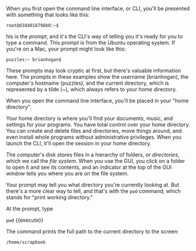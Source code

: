 
When you first open the command line interface, or CLI, you'll be presented with something that looks like this:

~~~
root@d184018798b0:~$
~~~

his is the *prompt*, and it's the CLI's way of telling you it's ready for you to type a command. This prompt is from the Ubuntu operating system. If you're on a Mac, your prompt might look like this:


~~~
puzzles:~ brianhogan$
~~~

These prompts may look cryptic at first, but there's valuable information here. The prompts in these examples show the username (brianhogan), the computer's hostname (puzzles), and the current directory, which is represented by a tilde (~), which always refers to your home directory.


When you open the command line interface, you'll be placed in your "home directory".


Your home directory is where you'll find your documents, music, and settings for your programs. You have total control over your home directory. You can create and delete files and directories, move things around, and even install whole programs without administrative privileges. When you launch the CLI, it'll open the session in your home directory.

The computer's disk stores files in a hierarchy of folders, or *directories*, which we call the *file system*.  When you use the GUI, you click on a folder to open it and see its contents, and an indicator at the top of the GUI window tells you where you are on the file system.

Your prompt may tell you what directory you're currently looking at. But there's a more clear way to tell, and that's with the `pwd` command, which stands for "print working directory."

At the prompt, type

`pwd` {{execute}}


The command prints the full path to the current directory to the screen:


```
/home/scrapbook
```



